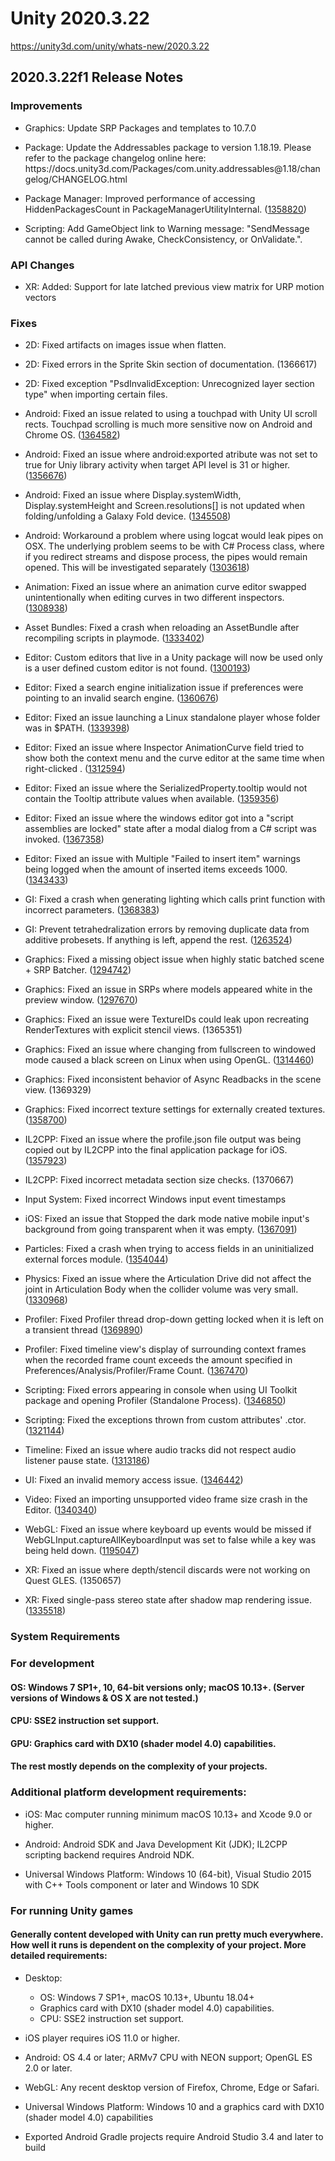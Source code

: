 # Unity 2020.3.22
https://unity3d.com/unity/whats-new/2020.3.22

## 2020.3.22f1 Release Notes


### Improvements
<ul>
<li><p>Graphics: Update SRP Packages and templates to 10.7.0</p></li>
<li><p>Package: Update the Addressables package to version 1.18.19.  Please refer to the package changelog online here:<br> https://docs.unity3d.com/Packages/com.unity.addressables@1.18/changelog/CHANGELOG.html</p></li>
<li><p>Package Manager: Improved performance of accessing HiddenPackagesCount in PackageManagerUtilityInternal. (<a href="https://issuetracker.unity3d.com/issues/performance-spikes-caused-by-projectbrowser-dot-ongui-when-searching-in-the-project-window">1358820</a>)</p></li>
<li><p>Scripting: Add GameObject link to Warning message: "SendMessage cannot be called during Awake, CheckConsistency, or OnValidate.".</p></li>
</ul>

### API Changes
<ul>
<li>XR: Added: Support for late latched previous view matrix for URP motion vectors</li>
</ul>

### Fixes
<ul>
<li><p>2D: Fixed artifacts on images issue when flatten.</p></li>
<li><p>2D: Fixed errors in the Sprite Skin section of documentation. (1366617)</p></li>
<li><p>2D: Fixed exception "PsdInvalidException: Unrecognized layer section type" when importing certain files.</p></li>
<li><p>Android: Fixed an issue related to using a touchpad with Unity UI scroll rects. Touchpad scrolling is much more sensitive now on Android and Chrome OS. (<a href="https://issuetracker.unity3d.com/issues/chrome-os-touchpad-scrolling-does-not-work-well-with-unity-ui-scroll-rects">1364582</a>)</p></li>
<li><p>Android: Fixed an issue where android:exported atribute was not set to true for Uniy library activity when target API level is 31 or higher. (<a href="https://issuetracker.unity3d.com/issues/install-parse-failed-manifest-malformed-errors-are-thrown-when-trying-to-run-an-android-application-with-target-api-level-31">1356676</a>)</p></li>
<li><p>Android: Fixed an issue where Display.systemWidth, Display.systemHeight and Screen.resolutions[] is not updated when folding/unfolding a Galaxy Fold device. (<a href="https://issuetracker.unity3d.com/issues/android-display-dot-systemwidth-slash-height-value-isnt-updated-when-the-phone-is-folded-slash-unfolded">1345508</a>)</p></li>
<li><p>Android: Workaround a problem where using logcat would leak pipes on OSX. The underlying problem seems to be with C# Process class, where if you redirect streams and dispose process, the pipes would remain opened. This will be investigated separately (<a href="https://issuetracker.unity3d.com/issues/android-adb-functionality-leaks-a-pipe-causes-too-many-open-files-error">1303618</a>)</p></li>
<li><p>Animation: Fixed an issue where an animation curve editor swapped unintentionally when editing curves in two different inspectors. (<a href="https://issuetracker.unity3d.com/issues/animationcurves-start-to-change-in-the-edit-window-without-selecting-any-options-when-editing-curves-in-two-different-inspectors">1308938</a>)</p></li>
<li><p>Asset Bundles: Fixed a crash when reloading an AssetBundle after recompiling scripts in playmode. (<a href="https://issuetracker.unity3d.com/issues/crash-on-unloadassetbundle-when-exiting-play-mode-after-recompiling-scripts">1333402</a>)</p></li>
<li><p>Editor: Custom editors that live in a Unity package will now be used only is a user defined custom editor is not found. (<a href="https://issuetracker.unity3d.com/issues/unityengine-dot-ui-dot-image-component-editor-cannot-be-overriden-by-custom-editor">1300193</a>)</p></li>
<li><p>Editor: Fixed a search engine initialization issue if preferences were pointing to an invalid search engine. (<a href="https://issuetracker.unity3d.com/issues/nullreferenceexception-is-thrown-when-typing-in-the-hierarchy-window-search-bar">1360676</a>)</p></li>
<li><p>Editor: Fixed an issue launching a Linux standalone player whose folder was in $PATH. (<a href="https://issuetracker.unity3d.com/issues/linux-build-executable-fails-to-start-when-being-run-through-an-environment-variable">1339398</a>)</p></li>
<li><p>Editor: Fixed an issue where Inspector AnimationCurve field tried to show both the context menu and the curve editor at the same time when right-clicked . (<a href="https://issuetracker.unity3d.com/issues/the-copy-slash-paste-menu-gets-opened-on-top-of-the-curve-window-when-right-clicking-on-the-animationcurve-field-in-the-inspector">1312594</a>)</p></li>
<li><p>Editor: Fixed an issue where the SerializedProperty.tooltip would not contain the Tooltip attribute values when available. (<a href="https://issuetracker.unity3d.com/issues/tooltip-is-not-shown-in-the-inspector-when-a-field-is-generated-with-guicontent">1359356</a>)</p></li>
<li><p>Editor: Fixed an issue where the windows editor got into a "script assemblies are locked" state after a modal dialog from a C# script was invoked. (<a href="https://issuetracker.unity3d.com/issues/windows-asemblies-get-locked-when-trying-to-recompile-after-opening-and-closing-openfolderpanel-window">1367358</a>)</p></li>
<li><p>Editor: Fixed an issue with Multiple "Failed to insert item" warnings being logged when the amount of inserted items exceeds 1000. (<a href="https://issuetracker.unity3d.com/issues/multiple-failed-to-insert-item-warnings-logged-when-amount-of-inserted-items-exceeds-1000">1343433</a>)</p></li>
<li><p>GI: Fixed a crash when generating lighting which calls print function with incorrect parameters. (<a href="https://issuetracker.unity3d.com/issues/crash-when-generating-lightning">1368383</a>)</p></li>
<li><p>GI: Prevent tetrahedralization errors by removing duplicate data from additive probesets. If anything is left, append the rest. (<a href="https://issuetracker.unity3d.com/issues/additive-loading-of-overlapping-sets-of-light-probes-cause-artifacting-on-objects-in-a-scene">1263524</a>)</p></li>
<li><p>Graphics: Fixed a missing object issue when highly static batched scene + SRP Batcher. (<a href="https://issuetracker.unity3d.com/issues/shadows-start-flickering-when-using-srp-batcher">1294742</a>)</p></li>
<li><p>Graphics: Fixed an issue in SRPs where models appeared white in the preview window. (<a href="https://issuetracker.unity3d.com/issues/hdrp-model-preview-in-inspector-loses-coloring">1297670</a>)</p></li>
<li><p>Graphics: Fixed an issue were TextureIDs could leak upon recreating RenderTextures with explicit stencil views. (1365351)</p></li>
<li><p>Graphics: Fixed an issue where changing from fullscreen to windowed mode caused a black screen on Linux when using OpenGL. (<a href="https://issuetracker.unity3d.com/issues/black-screen-after-switching-from-fullscreen-to-windowed-on-a-linux-build">1314460</a>)</p></li>
<li><p>Graphics: Fixed inconsistent behavior of Async Readbacks in the scene view. (1369329)</p></li>
<li><p>Graphics: Fixed incorrect texture settings for externally created textures. (<a href="https://issuetracker.unity3d.com/issues/texture-filter-mode-set-on-external-native-texture-is-ignored">1358700</a>)</p></li>
<li><p>IL2CPP: Fixed an issue where the profile.json file output was being copied out by IL2CPP into the final application package for iOS. (<a href="https://issuetracker.unity3d.com/issues/ios-xcode-builds-contain-a-reference-to-profile-dot-json">1357923</a>)</p></li>
<li><p>IL2CPP: Fixed incorrect metadata section size checks. (1370667)</p></li>
<li><p>Input System: Fixed incorrect Windows input event timestamps</p></li>
<li><p>iOS: Fixed an issue that Stopped the dark mode native mobile input's background from going transparent when it was empty. (<a href="https://issuetracker.unity3d.com/issues/ios-multi-line-mobile-input-fields-show-transparent-background-when-dark-mode-is-enabled-and-no-text-is-in-the-field">1367091</a>)</p></li>
<li><p>Particles: Fixed a crash when trying to access fields in an uninitialized external forces module. (<a href="https://issuetracker.unity3d.com/issues/editor-crashes-when-inspecting-serialized-field-particlesystem-variable-in-visual-studio-code-debugger-that-is-not-assigned">1354044</a>)</p></li>
<li><p>Physics: Fixed an issue where the Articulation Drive did not affect the joint in Articulation Body when the collider volume was very small. (<a href="https://issuetracker.unity3d.com/issues/articulation-body-doesnt-work-when-it-is-the-last-one-in-the-chain-and-when-collider-volume-is-small">1330968</a>)</p></li>
<li><p>Profiler: Fixed Profiler thread drop-down getting locked when it is left on a transient thread (<a href="https://issuetracker.unity3d.com/issues/profiler-thread-drop-down-gets-locked-when-it-is-left-on-a-transient-thread">1369890</a>)</p></li>
<li><p>Profiler: Fixed timeline view's display of surrounding context frames when the recorded frame count exceeds the amount specified in Preferences/Analysis/Profiler/Frame Count. (<a href="https://issuetracker.unity3d.com/issues/timeline-view-looses-context-frames-when-frames-go-out-of-frame-count-bounds">1367470</a>)</p></li>
<li><p>Scripting: Fixed errors appearing in console when using UI Toolkit package and opening Profiler (Standalone Process). (<a href="https://issuetracker.unity3d.com/issues/opening-the-profiler-standalone-process-causes-multiple-errors-when-the-project-has-the-ui-toolkit-package-installed">1346850</a>)</p></li>
<li><p>Scripting: Fixed the exceptions thrown from custom attributes' .ctor. (<a href="https://issuetracker.unity3d.com/issues/attribute-throwing-exception-used-together-with-requirecomponent-attribute-will-crash-unity">1321144</a>)</p></li>
<li><p>Timeline: Fixed an issue where audio tracks did not respect audio listener pause state. (<a href="https://issuetracker.unity3d.com/issues/audio-in-timeline-is-not-paused-when-the-audiolistener-dot-pause-is-set-to-true">1313186</a>)</p></li>
<li><p>UI: Fixed an invalid memory access issue. (<a href="https://issuetracker.unity3d.com/issues/crash-when-entering-play-mode-and-serializing-data-after-modifying-script">1346442</a>)</p></li>
<li><p>Video: Fixed an importing unsupported video frame size crash in the Editor. (<a href="https://issuetracker.unity3d.com/issues/crash-on-windowsvideomedia-stepallstreams-when-reimporting-a-m4v-file">1340340</a>)</p></li>
<li><p>WebGL: Fixed an issue where keyboard up events would be missed if WebGLInput.captureAllKeyboardInput was set to false while a key was being held down. (<a href="https://issuetracker.unity3d.com/issues/input-system-key-input-get-stuck-on-pressed-state-when-captureallkeyboardinput-is-set-on-true-in-webgl">1195047</a>)</p></li>
<li><p>XR: Fixed an issue where depth/stencil discards were not working on Quest GLES. (1350657)</p></li>
<li><p>XR: Fixed single-pass stereo state after shadow map rendering issue. (<a href="https://issuetracker.unity3d.com/issues/xr-sdk-single-pass-stereo-instanced-rendering-breaks-when-rendering-into-the-shadow-map-of-a-spotlight-source">1335518</a>)</p></li>
</ul>

### System Requirements

### For development

#### OS: Windows 7 SP1+, 10, 64-bit versions only; macOS 10.13+. (Server versions of Windows & OS X are not tested.)

#### CPU: SSE2 instruction set support.

#### GPU: Graphics card with DX10 (shader model 4.0) capabilities.

#### The rest mostly depends on the complexity of your projects.

### Additional platform development requirements:
<ul>
<li><p>iOS: Mac computer running minimum macOS 10.13+ and Xcode 9.0 or higher.</p></li>
<li><p>Android: Android SDK and Java Development Kit (JDK); IL2CPP scripting backend requires Android NDK.</p></li>
<li><p>Universal Windows Platform: Windows 10 (64-bit), Visual Studio 2015 with C++ Tools component or later and Windows 10 SDK</p></li>
</ul>

### For running Unity games

#### Generally content developed with Unity can run pretty much everywhere. How well it runs is dependent on the complexity of your project. More detailed requirements:
<ul>
<li><p>Desktop:</p> 
<ul>
<li>OS: Windows 7 SP1+, macOS 10.13+, Ubuntu 18.04+</li>
<li>Graphics card with DX10 (shader model 4.0) capabilities.</li>
<li>CPU: SSE2 instruction set support.</li>
</ul></li>
<li><p>iOS player requires iOS 11.0 or higher.</p></li>
<li><p>Android: OS 4.4 or later; ARMv7 CPU with NEON support; OpenGL ES 2.0 or later.</p></li>
<li><p>WebGL: Any recent desktop version of Firefox, Chrome, Edge or Safari.</p></li>
<li><p>Universal Windows Platform: Windows 10 and a graphics card with DX10 (shader model 4.0) capabilities</p></li>
<li><p>Exported Android Gradle projects require Android Studio 3.4 and later to build</p></li>
</ul>
